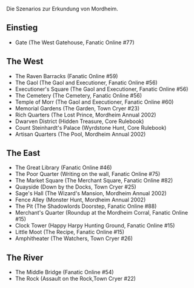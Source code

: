 Die Szenarios zur Erkundung von Mordheim.  

## Einstieg
 - Gate (The West Gatehouse, Fanatic Online #77)  

## The West
 - The Raven Barracks (Fanatic Online #59)  
 - The Gaol (The Gaol and Executioner, Fanatic Online #56)  
 - Executioner's Square (The Gaol and Executioner, Fanatic Online #56)  
 - The Cemetery  (The Cemetery, Fanatic Online #56)  
 - Temple of Morr (The Gaol and Executioner, Fanatic Online #60)  
 - Memorial Gardens (The Garden, Town Cryer #23)  
 - Rich Quarters (The Lost Prince, Mordheim Annual 2002)  
 - Dwarven District (Hidden Treasure, Core Rulebook)  
 - Count Steinhardt's Palace (Wyrdstone Hunt, Core Rulebook)  
 - Artisan Quarters (The Pool, Mordheim Annual 2002)  

## The East  
 - The Great Library (Fanatic Online #46)  
 - The Poor Quarter (Writing on the wall, Fanatic Online #75)  
 - The Market Square (The Merchant Square, Fanatic Online #82)  
 - Quayside (Down by the Docks, Town Cryer #25)  
 - Sage's Hall (The Wizard's Mansion, Mordheim Annual 2002)  
 - Fence Alley (Monster Hunt, Mordheim Annual 2002)  
 - The Pit (The Shadowlords Doorstep, Fanatic Online #88)  
 - Merchant's Quarter (Roundup at the Mordheim Corral, Fanatic Online #15)  
 - Clock Tower (Happy Harpy Hunting Ground, Fanatic Online #15)  
 - Little Moot (The Recipe, Fanatic Online #15)  
 - Amphitheater (The Watchers, Town Cryer #26)  

## The River
 - The Middle Bridge (Fanatic Online #54)  
 - The Rock (Assault on the Rock,Town Cryer #22)  
